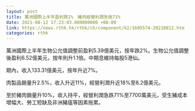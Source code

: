 ```yaml
---
layout: post
title: 萬洲國際上半年盈利跌2%　豬肉經營利潤急挫71%
date: 2021-08-12 17:23:03.000000000 +08:00
link: https://news.rthk.hk/rthk/ch/component/k2/1605574-20210812.htm
categories: rthk
---
```


萬洲國際上半年生物公允值調整前盈利5.39億美元，按年跌2%。生物公允值調整後盈利6.52億美元，按年則升1.1倍。中期息維持每股5港仙。

期內，收入133.31億美元，按年升近7%。

肉製品銷量升2.5%，收入升近11%，經營利潤升近18%至8.2億美元。

至於豬肉銷量升10%，收入持平，經營利潤急跌71%至7700萬美元，受生豬成本增幅大、勞工短缺及非洲豬瘟等因素拖累。
